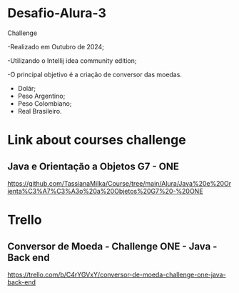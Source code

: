 # Desafio-Alura-3
Challenge

-Realizado em Outubro de 2024;

-Utilizando o Intellij idea community edition;

-O principal objetivo é a criação de conversor das moedas.

- Dolár;
- Peso Argentino;
- Peso Colombiano;
- Real Brasileiro.


# Link about courses challenge

## Java e Orientação a Objetos G7 - ONE

https://github.com/TassianaMilka/Course/tree/main/Alura/Java%20e%20Orienta%C3%A7%C3%A3o%20a%20Objetos%20G7%20-%20ONE

# Trello

## Conversor de Moeda - Challenge ONE - Java - Back end

https://trello.com/b/C4rYGVxY/conversor-de-moeda-challenge-one-java-back-end

